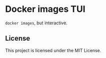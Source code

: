 # Docker images TUI

`docker images`, but interactive.

## License

This project is licensed under the MIT License.

